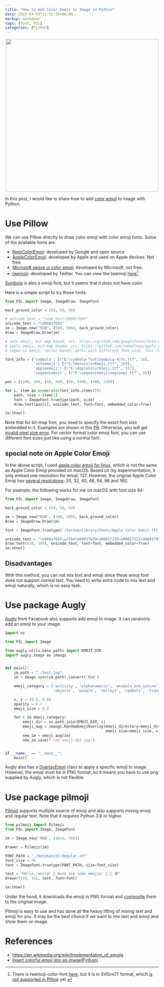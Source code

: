 ```yaml
---
title: "How to Add Color Emoji to Image in Python"
date: 2022-04-03T11:52:55+08:00
markup: markdown
tags: [font, PIL]
categories: [Python]
---
```


<p align="center">
<img src="https://blog-resource-1257868508.file.myqcloud.com/202204031210116.png" width="500">
</p>

In this post, I would like to share how to add [color emoji](https://en.wikipedia.org/wiki/Emoji) to image with Python.

<!--more-->

# Use Pillow

We can use Pillow directly to draw color emoji with color emoji fonts. Some of the available fonts are:

+ [NotoColorEmoji](https://github.com/googlefonts/noto-emoji): developed by Google and open source
+ [AppleColorEmoji](https://en.wikipedia.org/wiki/Apple_Color_Emoji): developed by Apple and used on Apple devices. Not free.
+ [Microsoft segoe ui color emoji](https://docs.microsoft.com/en-us/typography/font-list/segoe-ui-emoji): developed by Microsoft, not free.
+ [twemoji](https://github.com/twitter/twemoji): developed by Twitter. You can view the twemoji [here](https://twemoji-cheatsheet.vercel.app/)[^1].

[Symbola](https://aur.archlinux.org/packages/ttf-symbola) is also a emoji font, but it seems that it does not have color.

Here is a simple script to try those fonts:

```python
from PIL import Image, ImageDraw, ImageFont

back_ground_color = (50, 50, 50)

# unicode_text = "some test\U0001f602"
unicode_text = "\U0001f602"
im = Image.new("RGB", (500, 500), back_ground_color)
draw = ImageDraw.Draw(im)

# noto emoji, bit-map based, src: https://github.com/googlefonts/noto-emoji/blob/main/fonts/NotoColorEmoji.ttf
# apple emoji, bit-map based, src: https://github.com/samuelngs/apple-emoji-linux/releases
# segoe ui emoji, vector-based, works with different font size, font from here: https://fontsdata.com/132714/segoeuiemoji.htm (for test only)

font_info = {'symbola': [r"E:\symbola-font\Symbola-AjYx.ttf", 30],
             'notoemoji': [r"E:\NotoColorEmoji.ttf", 109],
             'appleemoji': [r"E:\AppleColorEmoji.ttf", 137],
             'segoeuiemoji': [r"E:\segoeuiemoji\seguiemj.ttf", 50]}

pos = [(100, 10), (50, 40), (50, 160), (100, 320)]

for i, item in enumerate(font_info.items()):
    path, size = item[1]
    font = ImageFont.truetype(path, size)
    draw.text(pos[i], unicode_text, font=font, embedded_color=True)

im.show()
```

Note that for bit-map font, you need to specify the exact font size embedded in it.
Examples are shown in this [PR](https://github.com/python-pillow/Pillow/pull/4955).
Otherwise, you will get [invalid pixel size error](https://github.com/python-pillow/Pillow/issues/6166).
For vector format color emoji font, you can use different font sizes just like using a normal font.

## special note on Apple Color Emoji

In the above script, I used [apple color emoji for linux](https://github.com/samuelngs/apple-emoji-linux), which is not the same as Apple Color Emoji provided on macOS.
Based on my experimentation, it only embed one resolution for emoji: 137.
However, the original Apple Color Emoji has [several resolutions](https://en.wikipedia.org/wiki/Apple_Color_Emoji#Implementation): 20, 32, 40, 48, 64, 96 and 160.

For example, the following works for me on macOS with font size 64:

```python
from PIL import Image, ImageDraw, ImageFont

back_ground_color = (50, 50, 50)

im = Image.new("RGB", (500, 200), back_ground_color)
draw = ImageDraw.Draw(im)

font = ImageFont.truetype('/System/Library/Fonts/Apple Color Emoji.ttc', 64)

unicode_text = "\U0001f602\u2764\U0001f639\U0001f335\U0001f525\U0001f992\u3297"
draw.text((10, 100), unicode_text, font=font, embedded_color=True)
im.show()
```

## Disadvantages

With this method, you can not mix text and emoji since these emoji font does not support normal text.
You need to write extra code to mix text and emoji naturally, which is no easy task.

# Use package Augly

[Augly](https://github.com/facebookresearch/AugLy) from Facebook also supports add emoji to image. It can randomly add an emoji to your image.

```python
import os

from PIL import Image

from augly.utils.base_paths import EMOJI_DIR
import augly.image as imaugs


def main():
    im_path = "./test.jpg"
    im = Image.open(im_path).convert('RGB')

    emoji_category = ['activity', 'alphanumeric', 'animals_and_nature', 'flags', 'food_and_drink',
                      'objects', 'people', 'smileys', 'symbols', 'travel_and_places']

    x, y = (0.8, 0.8)
    opacity = 0.7
    emoji_size = 0.2

    for c in emoji_category:
        emoji_dir = os.path.join(EMOJI_DIR, c)
        emoji_aug = imaugs.RandomEmojiOverlay(emoji_directory=emoji_dir, opacity=opacity,
                                              emoji_size=emoji_size, x_pos=x, y_pos=y)
        new_im = emoji_aug(im)
        new_im.save(f'cat-emoji-{c}.jpg')


if __name__ == "__main__":
    main()
```

Augly also has a [OverlayEmoji](https://augly.readthedocs.io/en/latest/augly.image.html#augly.image.OverlayEmoji) class to apply a specific emoji to image.
However, the emoji must be in PNG format, so it means you have to use png supplied by Augly, which is not flexible.


# Use package pilmoji

[Pilmoji](https://github.com/jay3332/pilmoji) supports multiple source of emoji and also supports mixing emoji and regular text.
Note that it requires Python 3.8 or higher.

```python
from pilmoji import Pilmoji
from PIL import Image, ImageFont

im = Image.new('RGB', (1024, 768))

drawer = Pilmoji(im)

FONT_PATH = './NotoSansSC-Regular.otf'
font_size = 30
font = ImageFont.truetype(FONT_PATH, size=font_size)

text = "Hello, world! 👋 Here are some emojis: 🎨 🌊 😎"
drawer((10, 10), text, font=font)

im.show()
```

Under the hood, it downloads the emoji in PNG format and [composite](https://jdhao.github.io/2022/04/01/image_alpha_composite_pillow/) them to the original image.

Pilmoji is easy to use and has done all the heavy lifting of mixing text and emoji for you.
It may be the best choice if we want to mix text and emoji and show them on image.

# References

+ https://en.wikipedia.org/wiki/Implementation_of_emojis
+ [Insert colorful emoji into an image(Python)](https://stackoverflow.com/q/64253461/6064933)

[^1]: There is twemoji-color-font [here](https://github.com/eosrei/twemoji-color-font), but it is in SVGinOT format, which [is not supported in Pillow](https://github.com/python-pillow/Pillow/issues/6170) yet.
